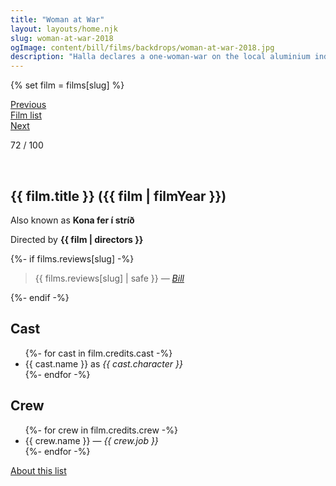 ```yaml
---
title: "Woman at War"
layout: layouts/home.njk
slug: woman-at-war-2018
ogImage: content/bill/films/backdrops/woman-at-war-2018.jpg
description: "Halla declares a one-woman-war on the local aluminium industry. She is prepared to risk everything to protect the pristine Icelandic Highlands she loves… Until an orphan unexpectedly enters her life."
---
```


{% set film = films[slug] %}

<nav class="films">
  <div class="prev">
    <a href="../sink-or-swim-2018"><i class="fa-solid fa-chevron-left fa-xs"></i> Previous</a>
  </div>
  <div>
    <a href="../">Film list</a>
  </div>
  <div class="next">
    <a href="../parasite-2019">Next <i class="fa-solid fa-chevron-right fa-xs"></i></a>
  </div>
</nav>

<p>72 / 100</p>

<article class="film slug-woman-at-war-2018">
  <div class="backdrop-and-poster">
    <img class="poster" src="../films/posters/{{ slug }}.jpg" alt="">
    <img class="backdrop" src="../films/backdrops/{{ slug }}.jpg" alt="">
  </div>

  <h1>{{ film.title }} ({{ film | filmYear }})</h1>

  <p>Also known as <strong>Kona fer í stríð</strong></p>

  <p class="director">
    Directed by <strong>{{ film | directors }}</strong>
  </p>

  {%- if films.reviews[slug] -%}
    <blockquote> 
      {{ films.reviews[slug] | safe }} <em>—&nbsp;<a href="/bill">Bill</a></em>
    </blockquote> 
  {%- endif -%}

  <h2>
    Cast
  </h2>
  <ul>
    {%- for cast in film.credits.cast -%}
      <li>
        {{ cast.name }} as <em>{{ cast.character }}</em>
      </li>
    {%- endfor -%}
  </ul>

  <h2>
    Crew
  </h2>
  <ul>
    {%- for crew in film.credits.crew -%}
      <li>
        {{ crew.name }} &mdash; <em>{{ crew.job }}</em>
      </li>
    {%- endfor -%}
  </ul>
</article>
<footer>
  <a href="../about">About this list</a>
</footer>
